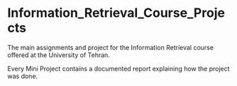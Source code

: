 # Information_Retrieval_Course_Projects
The main assignments and project for the Information Retrieval course offered at the University of Tehran.

Every Mini Project contains a documented report explaining how the project was done.
